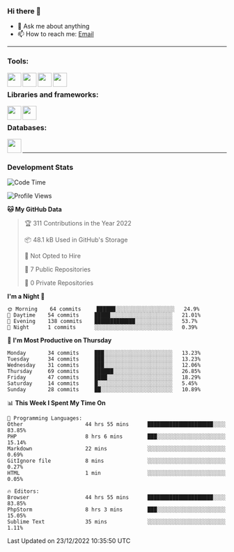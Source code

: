 ### Hi there 👋

<!-- - 🔭 I’m currently working on [huyviet] -->
- 💬 Ask me about anything
- 📫 How to reach me: [Email]
<!-- - ⚡ Fun fact: abc -->

---

### Tools:
<img align='left' height="32" width="32" src="https://cdn.jsdelivr.net/npm/simple-icons@4.8.0/icons/phpstorm.svg" />
<img align='left' height="32" width="32" src="https://cdn.jsdelivr.net/npm/simple-icons@4.8.0/icons/sublimetext.svg" />
<img align='left' height="32" width="32" src="https://cdn.jsdelivr.net/npm/simple-icons@4.8.0/icons/laragon.svg" />
<img align='left' height="32" width="32" src="https://cdn.jsdelivr.net/npm/simple-icons@4.8.0/icons/xampp.svg" />
<br>

### Libraries and frameworks:
<img align='left' height="32" width="32" src="https://cdn.jsdelivr.net/npm/simple-icons@4.8.0/icons/laravel.svg" />
<img align='left' height="32" width="32" src="https://cdn.jsdelivr.net/npm/simple-icons@4.8.0/icons/jquery.svg" />
<br>

### Databases:
<img align='left' height="32" width="32" src="https://cdn.jsdelivr.net/npm/simple-icons@4.8.0/icons/mysql.svg" />
<br>

---
### Development Stats
<!--START_SECTION:waka-->
![Code Time](http://img.shields.io/badge/Code%20Time-592%20hrs%2023%20mins-blue)

![Profile Views](http://img.shields.io/badge/Profile%20Views-0-blue)

**🐱 My GitHub Data** 

> 🏆 311 Contributions in the Year 2022
 > 
> 📦 48.1 kB Used in GitHub's Storage 
 > 
> 🚫 Not Opted to Hire
 > 
> 📜 7 Public Repositories 
 > 
> 🔑 0 Private Repositories  
 > 
**I'm a Night 🦉** 

```text
🌞 Morning    64 commits     ██████░░░░░░░░░░░░░░░░░░░   24.9% 
🌆 Daytime    54 commits     █████░░░░░░░░░░░░░░░░░░░░   21.01% 
🌃 Evening    138 commits    █████████████░░░░░░░░░░░░   53.7% 
🌙 Night      1 commits      ░░░░░░░░░░░░░░░░░░░░░░░░░   0.39%

```
📅 **I'm Most Productive on Thursday** 

```text
Monday       34 commits     ███░░░░░░░░░░░░░░░░░░░░░░   13.23% 
Tuesday      34 commits     ███░░░░░░░░░░░░░░░░░░░░░░   13.23% 
Wednesday    31 commits     ███░░░░░░░░░░░░░░░░░░░░░░   12.06% 
Thursday     69 commits     ██████░░░░░░░░░░░░░░░░░░░   26.85% 
Friday       47 commits     ████░░░░░░░░░░░░░░░░░░░░░   18.29% 
Saturday     14 commits     █░░░░░░░░░░░░░░░░░░░░░░░░   5.45% 
Sunday       28 commits     ██░░░░░░░░░░░░░░░░░░░░░░░   10.89%

```


📊 **This Week I Spent My Time On** 

```text
💬 Programming Languages: 
Other                    44 hrs 55 mins      █████████████████████░░░░   83.85% 
PHP                      8 hrs 6 mins        ███░░░░░░░░░░░░░░░░░░░░░░   15.14% 
Markdown                 22 mins             ░░░░░░░░░░░░░░░░░░░░░░░░░   0.69% 
GitIgnore file           8 mins              ░░░░░░░░░░░░░░░░░░░░░░░░░   0.27% 
HTML                     1 min               ░░░░░░░░░░░░░░░░░░░░░░░░░   0.05%

🔥 Editors: 
Browser                  44 hrs 55 mins      █████████████████████░░░░   83.85% 
PhpStorm                 8 hrs 3 mins        ███░░░░░░░░░░░░░░░░░░░░░░   15.05% 
Sublime Text             35 mins             ░░░░░░░░░░░░░░░░░░░░░░░░░   1.11%

```


 Last Updated on 23/12/2022 10:35:50 UTC
<!--END_SECTION:waka-->

[huyviet]: https://huyviet.vn/
[EMAIl]: https://mail.google.com/mail/u/0/?fs=1&tf=cm&source=mailto&to=huynguyenviet0110@gmail.com
